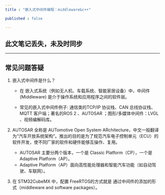 ```yaml
---
title : "嵌入式中间件编程：middleware&c++"

published : false

---
```


## 此文笔记丢失，未及时同步

---

## 常见问题答疑

1. 嵌入式中间件是什么？

    - 在 嵌入式系统（例如无人机、车载系统、智能家居设备）中，中间件 (Middleware) 是介于操作系统和应用程序之间的软件层。

    - 常见的嵌入式中间件例子: 通信类的TCP/IP 协议栈、CAN 总线协议栈、MQTT 客户端；著名的ROS 2 、AUTOSAR ；图形/多媒体中间件：LVGL 、视频编解码库。
2. AUTOSAR 全称是 AUTomotive Open System ARchitecture，中文一般翻译为“汽车开放系统架构”。推出的目的是为了规范汽车电子控制单元（ECU）的软件开发，使不同厂家的软件和硬件能够互操作、复用。

    - AUTOSAR 主要分两个版本，一个是 Classic Platform（CP），一个是 Adaptive Platform（AP）。
    - Adaptive Platform（AP）面向高性能处理器和智能汽车功能（如自动驾驶、车联网）。
3. 在 STM32CubeMX 中，配置 FreeRTOS的方式就是 通过中间件的添加的形式（middleware and software packages）。 


